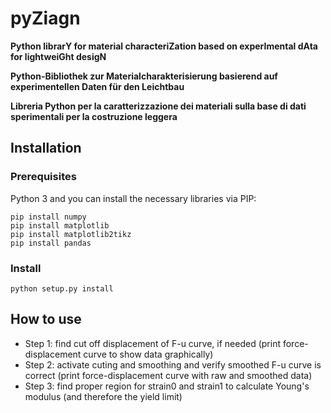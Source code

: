 # pyZiagn

**Python librarY for material characteriZation based on experImental dAta for lightweiGht desigN**

**Python-Bibliothek zur Materialcharakterisierung basierend auf experimentellen Daten für den Leichtbau**

**Libreria Python per la caratterizzazione dei materiali sulla base di dati sperimentali per la costruzione leggera**

## Installation
### Prerequisites
Python 3 and you can install the necessary libraries via PIP:
```pip install scipy
pip install numpy
pip install matplotlib
pip install matplotlib2tikz
pip install pandas
```

### Install
```
python setup.py install
```

## How to use 
* Step 1: find cut off displacement of F-u curve, if needed (print force-displacement curve to show data graphically)
* Step 2: activate cuting and smoothing and verify smoothed F-u curve is correct (print force-displacement curve with raw and smoothed data)
* Step 3: find proper region for strain0 and strain1 to calculate Young's modulus (and therefore the yield limit)
